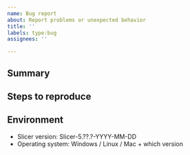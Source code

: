 ```yaml
---
name: Bug report
about: Report problems or unexpected behavior
title: ''
labels: type:bug
assignees: ''

---
```


## Summary

<!-- Give a short summary of what the problem is. Note: Before submitting an error report, please test if the problem is reproducible in the latest Slicer Preview Release. If the problem does not occur in the latest Slicer Preview Release then most likely it has been already fixed and there is no need to report it again. If you are not sure if Slicer works incorrectly or you are not using it as intended then clarify it by asking on the Slicer Forum - https://discourse.slicer.org -->

## Steps to reproduce

<!--
    Generally, Slicer developers can only fix those issues that they can reproduce on their computers.
    
    To achieve this, please:
    * Describe in this section what you did, what you expected to happen, and what happened instead.
    * Attach a few screenshots if possible.
    * Use one of the Slicer sample data sets (in Sample Data module) as inputs. If you cannot reproduce the problem with sample data sets then you can upload your data somewhere and provide a download link here (make sure to remove all patient information from the data before sharing).
  
    If the problem cannot be reproduced by using the graphical user interface but only by running custom Python or C++ code then please create a short self-contained example as described at http://sscce.org
  
    To describe "Actual behavior" and "Expected behavior" you may use the following format:
    1. Do A
    2. Do B => Slicer does Y - OK
    3. Do C => Slicer does Z => ERROR: Slicer should do W instead
    4. Do D => Slicer does Z - OK
    5. Do B => Slicer does Y => ERROR: Slicer should do X instead
-->

## Environment
- Slicer version: Slicer-5.??.?-YYYY-MM-DD
- Operating system: Windows / Linux / Mac + which version
